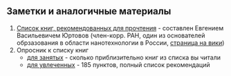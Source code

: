 ## Заметки и аналогичные материалы

1. [Список книг, рекомендованных для прочтения](./books.md) - составлен  Евгением Васильевичем Юртовов (член-корр. РАН, один из основателей обрзазования в области нанотехнологии в России, [страница на вики](https://ru.wikipedia.org/wiki/Юртов,_Евгений_Васильевич))
2. Опросник к списку книг
    - [для занятых](https://forms.yandex.ru/cloud/676d5f6002848fe1fb7e91ab/) - сколько приблизительно книг из списка вы читали
    - [для увлеченных](https://forms.yandex.ru/cloud/676ee38eeb61461f2f3b3694/) - 185 пунктов, полный список рекомендаций
